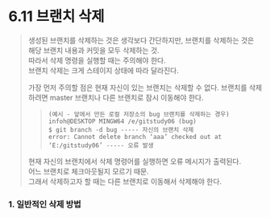 6.11 브랜치 삭제
=============
>  생성된 브랜치를 삭제하는 것은 생각보다 간단하지만, 브랜치를 삭제하는 것은 해당 브랜치 내용과 커밋을 모두 삭제하는 것.<br>
>  따라서 삭제 명령을 실행할 때는 주의해야 한다.<br>
>  브랜치 삭제는 크게 스테이지 상태에 따라 달라진다.
>  
>  가장 먼저 주의할 점은 현재 자신이 있는 브랜치는 삭제할 수 없다.
>  브랜치를 삭제하려면 master 브랜치나 다른 브랜치로 잠시 이동해야 한다.
>>  ```
>>  (예시 - 앞에서 만든 로컬 저장소의 bug 브랜치를 삭제하는 경우)
>>  infoh@DESKTOP MINGW64 /e/gitstudy06 (bug)
>>  $ git branch -d bug ----- 자신의 브랜치 삭제
>>  error: Cannot delete branch ‘aaa’ checked out at ‘E:/gitstudy06’ ----- 오류 발생
>>  ```
>  현재 자신의 브랜치에서 삭제 명령어를 실행하면 오류 메시지가 출력된다.<br>
>  어느 브랜치로 체크아웃될지 모르기 때문. <br>
>  그래서 삭제하고자 할 때는 다른 브랜치로 이동해서 삭제해야 한다.<br>

### 1. 일반적인 삭제 방법
